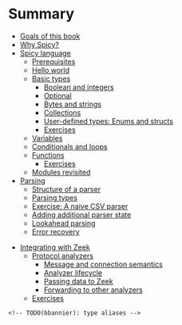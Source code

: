 # Summary

- [Goals of this book](./goals.md)
- [Why Spicy?](./why_spicy.md)
- [Spicy language](./language.md)
  - [Prerequisites](./prerequisites.md)
  - [Hello world](./hello_world.md)
  - [Basic types](./basic_types.md)
    - [Boolean and integers](./bool_integers.md)
    - [Optional](./optional.md)
    - [Bytes and strings](./bytes_strings.md)
    - [Collections](./collections.md)
    - [User-defined types: Enums and structs](./enums_structs.md)
    - [Exercises](./basic_types_exercises.md)
  - [Variables](./variables.md)
  - [Conditionals and loops](./conditionals_loops.md)
  - [Functions](./functions.md)
    - [Exercises](./functions_exercises.md)
  - [Modules revisited](./modules_revisited.md)
- [Parsing](./parsing.md)
  - [Structure of a parser](./parser_structure.md)
  - [Parsing types](./parsing_types.md)
  - [Exercise: A naive CSV parser](./parsing_exercise_naive_csv.md)
  - [Adding additional parser state](./parser_additional_state.md)
  - [Lookahead parsing](./parsing_lookahead.md)
  - [Error recovery](./error_recovery.md)
  <!-- - [TODO: Loosely coupled parsers: sinks & filters]() -->
  <!-- - [TODO: Hooks]() -->
<!-- - [TODO: Spicy patterns]() -->
- [Integrating with Zeek](./zeek_integration.md)
  - [Protocol analyzers](./zeek_protocol_analyzers.md)
    - [Message and connection semantics](./zeek_message_and_connection_semantics.md)
    - [Analyzer lifecycle](./zeek_analyzer_lifecycle.md)
    - [Passing data to Zeek](./zeek_passing_data.md)
    - [Forwarding to other analyzers](./zeek_forwarding_data.md)
  - [Exercises](./zeek_protocol_analyzer_exercises.md)
<!-- - [TODO: Debugging and profiling]() -->

    <!-- TODO(bbannier): type aliases -->
